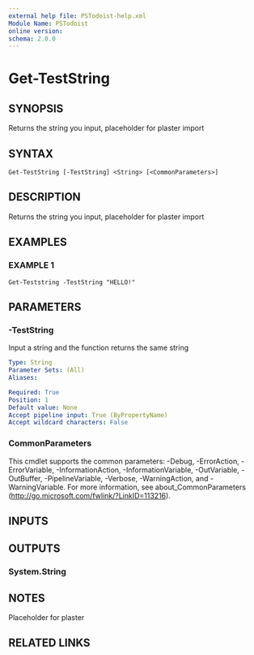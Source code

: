 ```yaml
---
external help file: PSTodoist-help.xml
Module Name: PSTodoist
online version:
schema: 2.0.0
---
```


# Get-TestString

## SYNOPSIS
Returns the string you input, placeholder for plaster import

## SYNTAX

```
Get-TestString [-TestString] <String> [<CommonParameters>]
```

## DESCRIPTION
Returns the string you input, placeholder for plaster import

## EXAMPLES

### EXAMPLE 1
```
Get-Teststring -TestString "HELLO!"
```

## PARAMETERS

### -TestString
Input a string and the  function returns the same string

```yaml
Type: String
Parameter Sets: (All)
Aliases:

Required: True
Position: 1
Default value: None
Accept pipeline input: True (ByPropertyName)
Accept wildcard characters: False
```

### CommonParameters
This cmdlet supports the common parameters: -Debug, -ErrorAction, -ErrorVariable, -InformationAction, -InformationVariable, -OutVariable, -OutBuffer, -PipelineVariable, -Verbose, -WarningAction, and -WarningVariable. For more information, see about_CommonParameters (http://go.microsoft.com/fwlink/?LinkID=113216).

## INPUTS

## OUTPUTS

### System.String

## NOTES
Placeholder for plaster

## RELATED LINKS
